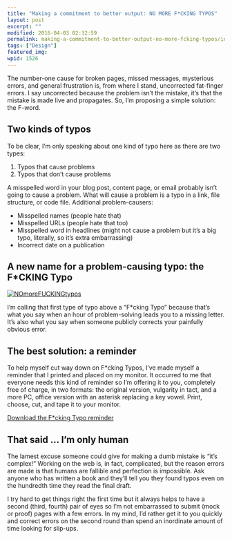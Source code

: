 ```yaml
---
title: "Making a commitment to better output: NO MORE F*CKING TYPOS"
layout: post
excerpt: ""
modified: 2016-04-03 02:32:59
permalink: making-a-commitment-to-better-output-no-more-fcking-typos/index.html
tags: ["Design"]
featured_img:
wpid: 1526
---
```



The number-one cause for broken pages, missed messages, mysterious errors, and general frustration is, from where I stand, uncorrected fat-finger errors. I say uncorrected because the problem isn’t the mistake, it’s that the mistake is made live and propagates. So, I’m proposing a simple solution: the F-word.

Two kinds of typos
------------------

To be clear, I’m only speaking about one kind of typo here as there are two types:

1. Typos that cause problems
2. Typos that don’t cause problems

A misspelled word in your blog post, content page, or email probably isn’t going to cause a problem. What will cause a problem is a typo in a link, file structure, or code file. Additional problem-causers:

- Misspelled names (people hate that)
- Misspelled URLs (people hate that too)
- Misspelled word in headlines (might not cause a problem but it’s a big typo, literally, so it’s extra embarrassing)
- Incorrect date on a publication

A new name for a problem-causing typo: the F\*CKING Typo
--------------------------------------------------------

[![](/_images/2010/04/NOmoreFUCKINGtypos.png "NOmoreFUCKINGtypos")](https://www.dropbox.com/s/w19tyt4czf2sfrs/NOmoreFUCKINGtypos.pdf?dl=0)

I’m calling that first type of typo above a “F\*cking Typo” because that’s what you say when an hour of problem-solving leads you to a missing letter. It’s also what you say when someone publicly corrects your painfully obvious error.

The best solution: a reminder
-----------------------------

To help myself cut way down on F\*cking Typos, I’ve made myself a reminder that I printed and placed on my monitor. It occurred to me that everyone needs this kind of reminder so I’m offering it to you, completely free of charge, in two formats: the original version, vulgarity in tact, and a more PC, office version with an asterisk replacing a key vowel. Print, choose, cut, and tape it to your monitor.

[Download the F\*cking Typo reminder](https://www.dropbox.com/s/w19tyt4czf2sfrs/NOmoreFUCKINGtypos.pdf?dl=0)

That said ... I’m only human
------------------------

The lamest excuse someone could give for making a dumb mistake is “it’s complex!” Working on the web is, in fact, complicated, but the reason errors are made is that humans are fallible and perfection is impossible. Ask anyone who has written a book and they’ll tell you they found typos even on the hundredth time they read the final draft.

I try hard to get things right the first time but it always helps to have a second (third, fourth) pair of eyes so I’m not embarrassed to submit (mock or proof) pages with a few errors. In my mind, I’d rather get it to you quickly and correct errors on the second round than spend an inordinate amount of time looking for slip-ups.
